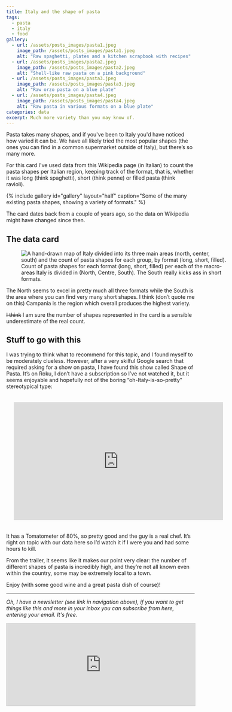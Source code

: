 ```yaml
---
title: Italy and the shape of pasta
tags:
  - pasta
  - italy
  - food
gallery:
  - url: /assets/posts_images/pasta1.jpeg
    image_path: /assets/posts_images/pasta1.jpeg
    alt: "Raw spaghetti, plates and a kitchen scrapbook with recipes"
  - url: /assets/posts_images/pasta2.jpeg
    image_path: /assets/posts_images/pasta2.jpeg
    alt: "Shell-like raw pasta on a pink background"
  - url: /assets/posts_images/pasta3.jpeg
    image_path: /assets/posts_images/pasta3.jpeg
    alt: "Raw orzo pasta on a blue plate"
  - url: /assets/posts_images/pasta4.jpeg
    image_path: /assets/posts_images/pasta4.jpeg
    alt: "Raw pasta in various formats on a blue plate"
categories: data
excerpt: Much more variety than you may know of.
---
```


Pasta takes many shapes, and if you've been to Italy you'd have noticed how varied it can be. We have all likely tried the most popular shapes (the ones you can find in a common supermarket outside of Italy), but there’s so many more.

For this card I've used data from this Wikipedia page (in Italian) to count the pasta shapes per Italian region, keeping track of the format, that is, whether it was long (think spaghetti), short (think penne) or filled pasta (think ravioli).

{% include gallery id="gallery" layout="half" caption="Some of the many existing pasta shapes, showing a variety of formats." %}

The card dates back from a couple of years ago, so the data on Wikipedia might have changed since then.

## The data card

<figure class="align-center" style="width: 550px">
  <img src="{{ site.url }}{{site.posts_images_path}}italy-pasta.jpg" alt="A hand-drawn map of Italy divided into its three main areas (north, center, south) and the count of pasta shapes for each group, by format (long, short, filled).">
  <figcaption>Count of pasta shapes for each format (long, short, filled) per each of the macro-areas Italy is divided in (North, Centre, South). The South really kicks ass in short formats.</figcaption>
</figure>

The North seems to excel in pretty much all three formats while the South is the area where you can find very many short shapes. I think (don’t quote me on this) Campania is the region which overall produces the highest variety.

~~I think~~ I am sure the number of shapes represented in the card is a sensible underestimate of the real count.

## Stuff to go with this

I was trying to think what to recommend for this topic, and I found myself to be moderately clueless. However, after a very skilful Google search that required asking for a show on pasta, I have found this show called Shape of Pasta. It’s on Roku, I don’t have a subscription so I’ve not watched it, but it seems enjoyable and hopefully not of the boring “oh-Italy-is-so-pretty” stereotypical type:

<div style="padding:20px;">
<iframe width="560" height="315" src="https://www.youtube.com/embed/HH8OUTlp6KM?si=NIF58qwLhk807dD6" title="YouTube video player" frameborder="0" allow="accelerometer; autoplay; clipboard-write; encrypted-media; gyroscope; picture-in-picture; web-share" allowfullscreen></iframe>
</div>

It has a Tomatometer of 80%, so pretty good and the guy is a real chef. It’s right on topic with our data here so I’d watch it if I were you and had some hours to kill.

From the trailer, it seems like it makes our point very clear: the number of different shapes of pasta is incredibly high, and they’re not all known even within the country, some may be extremely local to a town.

Enjoy (with some good wine and a great pasta dish of course)!

---

*Oh, I have a newsletter (see link in navigation above), if you want to get things like this and more in your inbox you can subscribe from here, entering your email. It's free.*

<iframe
scrolling="no"
style="width:100%!important;height:220px;border:1px #ccc solid !important"
src="https://buttondown.email/martinapugliese?as_embed=true"
></iframe><br /><br />